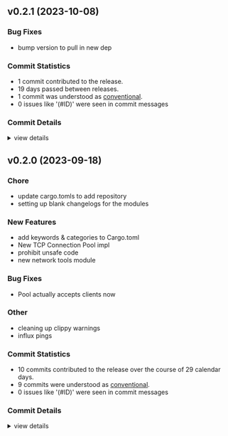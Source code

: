 


## v0.2.1 (2023-10-08)

### Bug Fixes

 - <csr-id-fc10cc83d34183fb0e7be80f6a521fac8f6cf933/> bump version to pull in new dep

### Commit Statistics

<csr-read-only-do-not-edit/>

 - 1 commit contributed to the release.
 - 19 days passed between releases.
 - 1 commit was understood as [conventional](https://www.conventionalcommits.org).
 - 0 issues like '(#ID)' were seen in commit messages

### Commit Details

<csr-read-only-do-not-edit/>

<details><summary>view details</summary>

 * **Uncategorized**
    - Bump version to pull in new dep ([`fc10cc8`](https://github.com/spmadden/irox/commit/fc10cc83d34183fb0e7be80f6a521fac8f6cf933))
</details>

## v0.2.0 (2023-09-18)

<csr-id-80d2b88bdcb553faaeafc09673c31d7ebedafd19/>
<csr-id-1a365333397b02a5f911d0897c3bf0c80f6c2b80/>
<csr-id-5c178560becc0b665d70be2d99a1cffad3ba4284/>
<csr-id-d42d2489478ed55560afd87bd0cad63f25224e93/>

### Chore

 - <csr-id-80d2b88bdcb553faaeafc09673c31d7ebedafd19/> update cargo.tomls to add repository
 - <csr-id-1a365333397b02a5f911d0897c3bf0c80f6c2b80/> setting up blank changelogs for the modules

### New Features

 - <csr-id-df3fcaa0fcea819d40fea6b2487fe25024b4194c/> add keywords & categories to Cargo.toml
 - <csr-id-e0d4ac9a99b2ed65cd7b0c4ca4333e0d09e5cfd3/> New TCP Connection Pool impl
 - <csr-id-c088de020214e47f28391d0af5a64abe56ad185b/> prohibit unsafe code
 - <csr-id-5a3e305fea33b80cffc446fc9c7773939ae6baf9/> new network tools module

### Bug Fixes

 - <csr-id-d5f4d2f189d2dfe3d26ddf668d4e3dc042218a93/> Pool actually accepts clients now

### Other

 - <csr-id-5c178560becc0b665d70be2d99a1cffad3ba4284/> cleaning up clippy warnings
 - <csr-id-d42d2489478ed55560afd87bd0cad63f25224e93/> influx pings

### Commit Statistics

<csr-read-only-do-not-edit/>

 - 10 commits contributed to the release over the course of 29 calendar days.
 - 9 commits were understood as [conventional](https://www.conventionalcommits.org).
 - 0 issues like '(#ID)' were seen in commit messages

### Commit Details

<csr-read-only-do-not-edit/>

<details><summary>view details</summary>

 * **Uncategorized**
    - Release irox-enums_derive v0.2.0, irox-enums v0.2.0, irox-tools v0.2.0, irox-units v0.2.0, irox-carto v0.2.0, irox-csv v0.2.0, irox-egui-extras v0.2.0, irox-networking v0.2.0, irox-types v0.2.0, irox-influxdb_v1 v0.2.0, irox-structs_derive v0.2.0, irox-structs v0.2.0, irox-nmea0183 v0.1.0, irox-sirf v0.2.0, irox-stats v0.2.0, irox-winlocation-api v0.1.0, irox v0.2.0, safety bump 10 crates ([`6a72204`](https://github.com/spmadden/irox/commit/6a722046661ceef02a66c2067e2c5c15ce102e04))
    - Update cargo.tomls to add repository ([`80d2b88`](https://github.com/spmadden/irox/commit/80d2b88bdcb553faaeafc09673c31d7ebedafd19))
    - Setting up blank changelogs for the modules ([`1a36533`](https://github.com/spmadden/irox/commit/1a365333397b02a5f911d0897c3bf0c80f6c2b80))
    - Add keywords & categories to Cargo.toml ([`df3fcaa`](https://github.com/spmadden/irox/commit/df3fcaa0fcea819d40fea6b2487fe25024b4194c))
    - Pool actually accepts clients now ([`d5f4d2f`](https://github.com/spmadden/irox/commit/d5f4d2f189d2dfe3d26ddf668d4e3dc042218a93))
    - New TCP Connection Pool impl ([`e0d4ac9`](https://github.com/spmadden/irox/commit/e0d4ac9a99b2ed65cd7b0c4ca4333e0d09e5cfd3))
    - Cleaning up clippy warnings ([`5c17856`](https://github.com/spmadden/irox/commit/5c178560becc0b665d70be2d99a1cffad3ba4284))
    - Prohibit unsafe code ([`c088de0`](https://github.com/spmadden/irox/commit/c088de020214e47f28391d0af5a64abe56ad185b))
    - Influx pings ([`d42d248`](https://github.com/spmadden/irox/commit/d42d2489478ed55560afd87bd0cad63f25224e93))
    - New network tools module ([`5a3e305`](https://github.com/spmadden/irox/commit/5a3e305fea33b80cffc446fc9c7773939ae6baf9))
</details>

